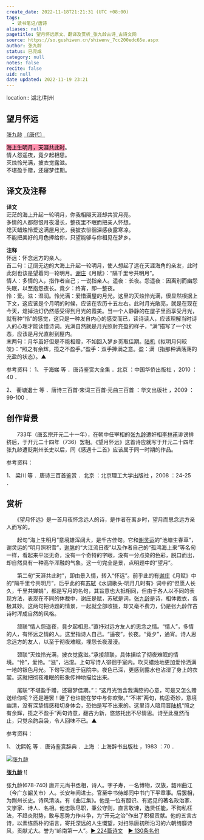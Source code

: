 ```yaml
---
create_date: 2022-11-18T21:21:31 (UTC +08:00)
tags:
  - 读书笔记/唐诗
aliases: null
pagetitle: 望月怀远原文、翻译及赏析_张九龄古诗_古诗文网
source: https://so.gushiwen.cn/shiwenv_7cc200edc65e.aspx
author: 张九龄
status: 已完成
category: null
notes: false
recite: false
uid: null
date updated: 2022-11-19 23:21
---
```


location:: 湖北/荆州

## 望月怀远

[张九龄](https://so.gushiwen.cn/authorv_0f2fe2d36f61.aspx) [〔唐代〕](https://so.gushiwen.cn/shiwens/default.aspx?cstr=%e5%94%90%e4%bb%a3)

<mark style="background: #FF5582A6;">海上生明月，天涯共此时</mark>。\
情人怨遥夜，竟夕起相思。\
灭烛怜光满，披衣觉露滋。\
不堪盈手赠，还寝梦佳期。

## 译文及注释

**译文**\
茫茫的海上升起一轮明月，你我相隔天涯却共赏月亮。\
多情的人都怨恨月夜漫长，整夜里不眠而把亲人怀想。\
熄灭蜡烛怜爱这满屋月光，我披衣徘徊深感夜露寒凉。\
不能把美好的月色捧给你，只望能够与你相见在梦乡。

**注释**\
怀远：怀念远方的亲人。\
首二句：辽阔无边的大海上升起一轮明月，使人想起了远在天涯海角的亲友，此时此刻也该是望着同一轮明月。[谢庄](https://so.gushiwen.cn/authorv_cc9408d0a1be.aspx)《月赋》：“隔千里兮共明月”。\
情人：多情的人，指作者自己；一说指亲人。遥夜：长夜。怨遥夜：因离别而幽怨失眠，以至抱怨夜长。竟夕：终宵，即一整夜。\
怜：爱。滋：湿润。怜光满：爱惜满屋的月光。这里的灭烛怜光满，很显然根据上下文，这应该是个月明的时候，应该在农历十五左右。此时月光敞亮，就是在现在今天，熄掉油灯仍然感受得到月光的霞美。当一个人静静的在屋子里面享受月光，就有种“怜”的感觉，这只是一种发自内心的感受而已，读诗读人，应该理解当时诗人的心理才能读懂诗词。光满自然就是月光照射充盈的样子，“满”描写了一个状态，应该是月光直射到屋内。\
末两句：月华虽好但是不能相赠，不如回入梦乡觅取佳期。[陆机](https://so.gushiwen.cn/authorv_d4952941ee78.aspx)《拟明月何皎皎》：“照之有余辉，揽之不盈手。”盈手：双手捧满之意。盈：满（指那种满荡荡的充盈的状态）。▲

参考资料：
1、 于海娣 等 ．唐诗鉴赏大全集 ．北京 ：中国华侨出版社 ，2010 ：40 ．

2、 蘅塘退士 等 ．唐诗三百首·宋词三百首·元曲三百首 ：华文出版社 ，2009 ：99-100 ．

## 创作背景

　　733年（唐玄宗开元二十一年），在朝中任宰相的[张九龄](https://so.gushiwen.cn/authorv_0f2fe2d36f61.aspx)遭奸相[李林甫](https://so.gushiwen.cn/authorv_2ba6d1d762e3.aspx)诽谤排挤后，于开元二十四年（736）罢相。《望月怀远》这首诗应就写于开元二十四年张九龄遭贬荆州长史以后，同《感遇十二首》应该属于同一时期的作品。

参考资料：

1、 梁川 等 ．唐诗三百首鉴赏 ．北京 ：北京理工大学出版社 ，2008 ：24-25 ．

## 赏析

　　《望月怀远》是一首月夜怀念远人的诗，是作者在离乡时，望月而思念远方亲人而写的。

　　起句“海上生明月”意境雄浑阔大，是千古佳句。它和[谢灵运](https://so.gushiwen.cn/authorv_8a87a861d840.aspx)的“池塘生春草”，谢灵运的“明月照积雪”，[谢朓](https://so.gushiwen.cn/authorv_b728df127bcb.aspx)的“大江流日夜”以及作者自己的“孤鸿海上来”等名句一样，看起来平淡无奇，没有一个奇特的字眼，没有一分点染的色彩，脱口而出，却自然具有一种高华浑融的气象。这一句完全是景，点明题中的“望月”。

　　第二句“天涯共此时”，即由景入情，转入“怀远”。前乎此的有[谢庄](https://so.gushiwen.cn/authorv_cc9408d0a1be.aspx)《月赋》中的“隔千里兮共明月”，后乎此的有[苏轼](https://so.gushiwen.cn/authorv_3b99a16ff2dd.aspx)《水调歌头·明月几时有》词中的“但愿人长久，千里共婵娟”，都是写月的名句，其旨意也大抵相同，但由于各人以不同的表现方法，表现在不同的体裁中，谢庄是赋，苏轼是词，[张九龄](https://so.gushiwen.cn/authorv_0f2fe2d36f61.aspx)是诗，相体裁衣，各极其妙。这两句把诗题的情景，一起就全部收摄，却又毫不费力，仍是张九龄作古诗时浑成自然的风格。

　　颔联“情人怨遥夜，竟夕起相思。”直抒对远方友人的思念之情。“情人”，多情的人，有怀远之情的人。这里指诗人自己。“遥夜”，长夜。“竟夕”，通宵。诗人思念远方的友人，以至于彻夜难眠，埋怨长夜漫漫。

　　颈联“灭烛怜光满，披衣觉露滋。”承接颔联，具体描绘了彻夜难眠的情境。“怜”，爱怜。“滋”，沾湿。上句写诗人徘徊于室内。吹灭蜡烛地更加爱怜洒满一地的银色月光。下句写流连于庭院中。夜色已深，更感到露水也沾湿了身上的衣裳。这就把彻夜难眠的形象传神地描绘出来。

　　尾联“不堪盈手赠，还寝梦佳期。”：“这月光饱含我满腔的心意，可是又怎么赠送给你呢？还是睡罢！睡了也许能在梦中与你欢聚。”“不堪”两句，构思奇妙，意境幽清，没有深挚情感和切身体会，恐怕是写不出来的。这里诗人暗用晋[陆机](https://so.gushiwen.cn/authorv_d4952941ee78.aspx)“照之有余辉，揽之不盈手”两句诗意，翻古为新，悠悠托出不尽情思。诗至此戛然而止，只觉余韵袅袅，令人回味不已。▲

参考资料：

1、 沈熙乾 等 ．唐诗鉴赏辞典 ．上海 ：上海辞书出版社 ，1983 ：70 ．

[![张九龄](https://song.gushiwen.cn/authorImg/zhangjiuling.jpg)](https://so.gushiwen.cn/authorv_0f2fe2d36f61.aspx)

[**张九龄**](https://so.gushiwen.cn/authorv_0f2fe2d36f61.aspx) ![

张九龄(678-740) 唐开元尚书丞相，诗人。字子寿，一名博物，汉族，韶州曲江（今广东韶关市）人。长安年间进士。官至中书侍郎同中书门下平章事。后罢相，为荆州长史。诗风清淡。有《曲江集》。他是一位有胆识、有远见的著名政治家、文学家、诗人、名相。他忠耿尽职，秉公守则，直言敢谏，选贤任能，不徇私枉法，不趋炎附势，敢与恶势力作斗争，为“开元之治”作出了积极贡献。他的五言古诗，以素练质朴的语言，寄托深远的人生慨望，对扫除唐初所沿习的六朝绮靡诗风，贡献尤大。誉为“岭南第一人”。[► 224篇诗文](https://so.gushiwen.cn/shiwens/default.aspx?astr=%e5%bc%a0%e4%b9%9d%e9%be%84)　[► 130条名句](https://so.gushiwen.cn/mingjus/default.aspx?astr=%e5%bc%a0%e4%b9%9d%e9%be%84)
